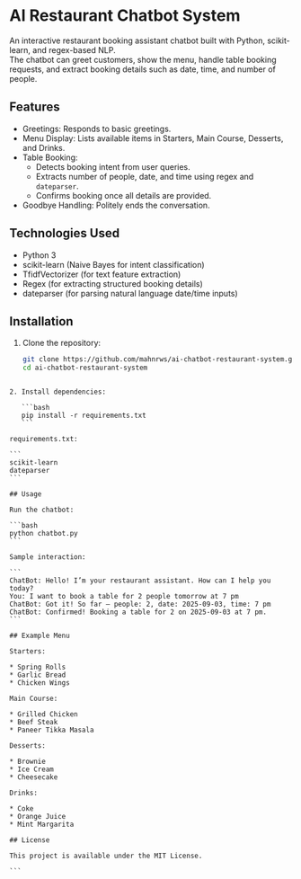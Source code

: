 # AI Restaurant Chatbot System

An interactive restaurant booking assistant chatbot built with Python, scikit-learn, and regex-based NLP.  
The chatbot can greet customers, show the menu, handle table booking requests, and extract booking details such as date, time, and number of people.

## Features

- Greetings: Responds to basic greetings.
- Menu Display: Lists available items in Starters, Main Course, Desserts, and Drinks.
- Table Booking:
  - Detects booking intent from user queries.
  - Extracts number of people, date, and time using regex and `dateparser`.
  - Confirms booking once all details are provided.
- Goodbye Handling: Politely ends the conversation.

## Technologies Used

- Python 3
- scikit-learn (Naive Bayes for intent classification)
- TfidfVectorizer (for text feature extraction)
- Regex (for extracting structured booking details)
- dateparser (for parsing natural language date/time inputs)

## Installation

1. Clone the repository:
   ```bash
   git clone https://github.com/mahnrws/ai-chatbot-restaurant-system.git
   cd ai-chatbot-restaurant-system
````

2. Install dependencies:

   ```bash
   pip install -r requirements.txt
   ```

requirements.txt:

```
scikit-learn
dateparser
```

## Usage

Run the chatbot:

```bash
python chatbot.py
```

Sample interaction:

```
ChatBot: Hello! I’m your restaurant assistant. How can I help you today?
You: I want to book a table for 2 people tomorrow at 7 pm
ChatBot: Got it! So far — people: 2, date: 2025-09-03, time: 7 pm
ChatBot: Confirmed! Booking a table for 2 on 2025-09-03 at 7 pm.
```

## Example Menu

Starters:

* Spring Rolls
* Garlic Bread
* Chicken Wings

Main Course:

* Grilled Chicken
* Beef Steak
* Paneer Tikka Masala

Desserts:

* Brownie
* Ice Cream
* Cheesecake

Drinks:

* Coke
* Orange Juice
* Mint Margarita

## License

This project is available under the MIT License.

```
